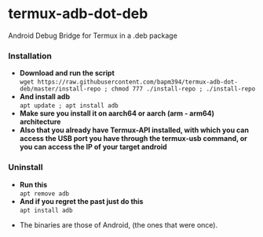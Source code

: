# termux-adb-dot-deb
Android Debug Bridge for Termux in a .deb package
### Installation 
- <b>Download and run the script</b></br>
```wget https://raw.githubusercontent.com/bapm394/termux-adb-dot-deb/master/install-repo ; chmod 777 ./install-repo ; ./install-repo```
- <b>And install adb</b></br>
```apt update ; apt install adb```
- <b>Make sure you install it on aarch64 or aarch (arm - arm64) architecture</b></br>
- <b>Also that you already have Termux-API installed, with which you can access the USB port you have through the termux-usb command, or you can access the IP of your target android</b></br>
### Uninstall
- <b>Run this</b></br>
```apt remove adb```
- <b>And if you regret the past just do this</b></br>
```apt install adb```

* The binaries are those of Android, (the ones that were once).
